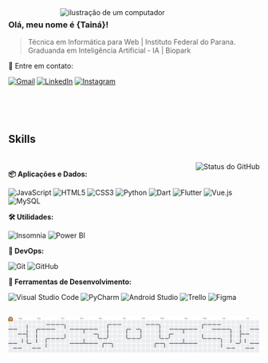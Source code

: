 <img src="https://raw.githubusercontent.com/MicaelliMedeiros/micaellimedeiros/master/image/computer-illustration.png" alt="ilustração de um computador" min-width="400px" max-width="400px" width="400px" align="right">
<h3>Olá, meu nome é {Tainá}!</h3>

>  Técnica em Informática para Web | Instituto Federal do Parana.<br>
>  Graduanda em Inteligência Artificial - IA | Biopark

<p align="left">
  💌 Entre em contato:
</p>

<p align="left">
  <a href="#" title="Gmail">
  <img src="https://img.shields.io/badge/-Gmail-FF0000?style=flat-square&labelColor=FF0000&logo=gmail&logoColor=white&link=mailto:taina.dreissig14@gmail.com" alt="Gmail"/></a>
  <a href="#" title="LinkedIn">
  <img src="https://img.shields.io/badge/-Linkedin-0e76a8?style=flat-square&logo=Linkedin&logoColor=white&link=https://www.linkedin.com/in/tain%C3%A1-leandra-dreissig/" alt="LinkedIn"/></a>
  <a href="#" title="LinkedIn">
  <img src="https://img.shields.io/badge/-Instagram-DF0174?style=flat-square&labelColor=DF0174&logo=instagram&logoColor=white&link=https://www.instagram.com/_tainadreissig/" alt="Instagram"/></a>
</p>
<div align="left">

<br><br><br>

<h2 align="left">Skills</h2>
<br>
<img align="right" src="https://github-readme-stats.vercel.app/api?username=TainaDr&show_icons=true&title_color=d07796&text_color=BC6382&icon_color=d07796&bg_color=ffffff&cache_seconds=2300" alt="Status do GitHub" />

<p><b>📦 Aplicações e Dados:</b></p>
  
  ![JavaScript](https://img.shields.io/badge/-JavaScript-333333?style=flat&logo=javascript)
  ![HTML5](https://img.shields.io/badge/-HTML5-333333?style=flat&logo=html5)
  ![CSS3](https://img.shields.io/badge/-CSS-333333?style=flat&logo=css3&logoColor=1572B6)
  ![Python](https://img.shields.io/badge/-Python-333333?style=flat&logo=python)
  ![Dart](https://img.shields.io/badge/-Dart-333333?style=flat&logo=dart)
  ![Flutter](https://img.shields.io/badge/-Flutter-333333?style=flat&logo=flutter)
  ![Vue.js](https://img.shields.io/badge/-Vue-333333?style=flat&logo=vue.js)
  ![MySQL](https://img.shields.io/badge/-MySQL-333333?style=flat&logo=mysql)

<p><b>🛠️ Utilidades:</b></p>

  ![Insomnia](https://img.shields.io/badge/-Insomnia-333333?style=flat&logo=insomnia)
  ![Power BI](https://img.shields.io/badge/-Power%20BI-333333?style=flat&logo=powerbi&logoColor=F2C811)

<p><b>🚀 DevOps:</b></p>

  ![Git](https://img.shields.io/badge/-Git-333333?style=flat&logo=git)
  ![GitHub](https://img.shields.io/badge/-GitHub-333333?style=flat&logo=github)

<p><b>🧰 Ferramentas de Desenvolvimento:</b></p>

  ![Visual Studio Code](https://img.shields.io/badge/-VSCode-333333?style=flat&logo=visualstudiocode&logoColor=1B66B1)
  ![PyCharm](https://img.shields.io/badge/-PyCharm-333333?style=flat&logo=pycharm&logoColor=07CA4F)
  ![Android Studio](https://img.shields.io/badge/-AndroidStudio-333333?style=flat&logo=androidstudio&logoColor=3DDC84)
  ![Trello](https://img.shields.io/badge/-Trello-333333?style=flat&logo=trello&logoColor=007ACC)
  ![Figma](https://img.shields.io/badge/-Figma-333333?style=flat&logo=figma&logoColor=EFA600)

<br>

<picture>
  <source media="(prefers-color-scheme: dark)" srcset="https://raw.githubusercontent.com/TainaDr/TainaDr/output/pacman-contribution-graph-dark.svg">
  <source media="(prefers-color-scheme: light)" srcset="https://raw.githubusercontent.com/TainaDr/TainaDr/output/pacman-contribution-graph.svg">
  <img alt="pacman contribution graph" src="https://raw.githubusercontent.com/TainaDr/TainaDr/output/pacman-contribution-graph.svg">
</picture> 
